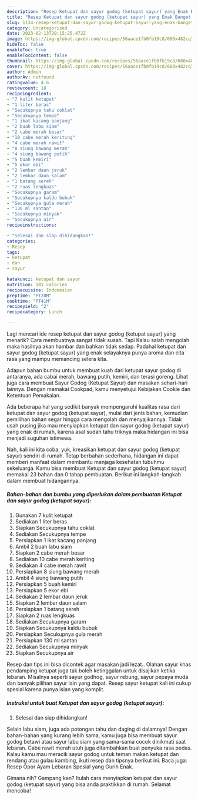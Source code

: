 ```yaml
---
description: "Resep Ketupat dan sayur godog (ketupat sayur) yang Enak Banget, Buat Buka Puasa}"
title: "Resep Ketupat dan sayur godog (ketupat sayur) yang Enak Banget, Buat Buka Puasa}"
slug: 1134-resep-ketupat-dan-sayur-godog-ketupat-sayur-yang-enak-banget-buat-buka-puasa
category: Uncategorized
date: 2023-02-13T20:15:25.472Z
image: https://img-global.cpcdn.com/recipes/56aace1fb0fb19c8/680x482cq70/ketupat-dan-sayur-godog-ketupat-sayur-foto-resep-utama.jpg
hideToc: false
enableToc: true
enableTocContent: false
thumbnail: https://img-global.cpcdn.com/recipes/56aace1fb0fb19c8/680x482cq70/ketupat-dan-sayur-godog-ketupat-sayur-foto-resep-utama.jpg
cover: https://img-global.cpcdn.com/recipes/56aace1fb0fb19c8/680x482cq70/ketupat-dan-sayur-godog-ketupat-sayur-foto-resep-utama.jpg
author: Admin
authorAv: notfound
ratingvalue: 4.6
reviewcount: 18
recipeingredient:
- "7 kulit ketupat"
- "1 liter beras"
- "Secukupnya tahu coklat"
- "Secukupnya tempe"
- "1 ikat kacang panjang"
- "2 buah labu siam"
- "2 cabe merah besar"
- "10 cabe merah keriting"
- "4 cabe merah rawit"
- "8 siung bawang merah"
- "4 siung bawang putih"
- "5 buah kemiri"
- "5 ekor ebi"
- "2 lembar daun jeruk"
- "2 lembar daun salam"
- "1 batang sereh"
- "2 ruas lengkuas"
- "Secukupnya garam"
- "Secukupnya kaldu bubuk"
- "Secukupnya gula merah"
- "130 ml santan"
- "Secukupnya minyak"
- "Secukupnya air"
recipeinstructions:

- "Selesai dan siap dihidangkan!"
categories:
- Resep
tags:
- ketupat
- dan
- sayur

katakunci: ketupat dan sayur 
nutrition: 181 calories
recipecuisine: Indonesian
preptime: "PT28M"
cooktime: "PT41M"
recipeyield: "2"
recipecategory: Lunch

---
```



Lagi mencari ide resep ketupat dan sayur godog (ketupat sayur) yang menarik? Cara membuatnya sangat tidak susah. Tapi Kalau salah mengolah maka hasilnya akan hambar dan bahkan tidak sedap. Padahal ketupat dan sayur godog (ketupat sayur) yang enak selayaknya punya aroma dan cita rasa yang mampu memancing selera kita.


Adapun bahan bumbu untuk membuat kuah dari ketupat sayur godog di antaranya, ada cabai merah, bawang putih, kemiri, dan terasi goreng. Lihat juga cara membuat Sayur Godog (Ketupat Sayur) dan masakan sehari-hari lainnya. Dengan memakai Cookpad, kamu menyetujui Kebijakan Cookie dan Ketentuan Pemakaian.

Ada beberapa hal yang sedikit banyak mempengaruhi kualitas rasa dari ketupat dan sayur godog (ketupat sayur), mulai dari jenis bahan, kemudian pemilihan bahan segar hingga cara mengolah dan menyajikannya. Tidak usah pusing jika mau menyiapkan ketupat dan sayur godog (ketupat sayur) yang enak di rumah, karena asal sudah tahu triknya maka hidangan ini bisa menjadi suguhan istimewa.


Nah, kali ini kita coba, yuk, kreasikan ketupat dan sayur godog (ketupat sayur) sendiri di rumah. Tetap berbahan sederhana, hidangan ini dapat memberi manfaat dalam membantu menjaga kesehatan tubuhmu sekeluarga. Kamu bisa membuat Ketupat dan sayur godog (ketupat sayur) memakai 23 bahan dan 0 tahap pembuatan. Berikut ini langkah-langkah dalam membuat hidangannya.

<!--inarticleads1-->

##### Bahan-bahan dan bumbu yang diperlukan dalam pembuatan Ketupat dan sayur godog (ketupat sayur):

1. Gunakan 7 kulit ketupat
1. Sediakan 1 liter beras
1. Siapkan Secukupnya tahu coklat
1. Sediakan Secukupnya tempe
1. Persiapkan 1 ikat kacang panjang
1. Ambil 2 buah labu siam
1. Siapkan 2 cabe merah besar
1. Sediakan 10 cabe merah keriting
1. Sediakan 4 cabe merah rawit
1. Persiapkan 8 siung bawang merah
1. Ambil 4 siung bawang putih
1. Persiapkan 5 buah kemiri
1. Persiapkan 5 ekor ebi
1. Sediakan 2 lembar daun jeruk
1. Siapkan 2 lembar daun salam
1. Persiapkan 1 batang sereh
1. Siapkan 2 ruas lengkuas
1. Sediakan Secukupnya garam
1. Siapkan Secukupnya kaldu bubuk
1. Persiapkan Secukupnya gula merah
1. Persiapkan 130 ml santan
1. Sediakan Secukupnya minyak
1. Siapkan Secukupnya air


Resep dan tips ini bisa dicontek agar masakan jadi lezat.. Olahan sayur khas pendamping ketupat juga tak boleh ketinggalan untuk disajikan ketika lebaran. Misalnya seperti sayur godhog, sayur rebung, sayur pepaya muda dan banyak pilihan sayur lain yang dapat. Resep sayur ketupat kali ini cukup spesial karena punya isian yang komplit. 

<!--inarticleads2-->

##### Instruksi untuk buat Ketupat dan sayur godog (ketupat sayur):


1. Selesai dan siap dihidangkan!

Selain labu siam, juga ada potongan tahu dan daging di dalamnya! Dengan bahan-bahan yang kurang lebih sama, kamu juga bisa membuat sayur godog betawi atau sayur labu siam yang sama-sama cocok dinikmati saat lebaran. Cabe rawit merah utuh juga ditambahkan buat penyuka rasa pedas. Kalau kamu mau meracik sayur godog untuk teman makan ketupat dan rendang atau gulau kambing, ikuti resep dan tipsnya berikut ini. Baca juga: Resep Opor Ayam Lebaran Spesial yang Gurih Enak. 

Gimana nih? Gampang kan? Itulah cara menyiapkan ketupat dan sayur godog (ketupat sayur) yang bisa anda praktikkan di rumah. Selamat mencoba!
